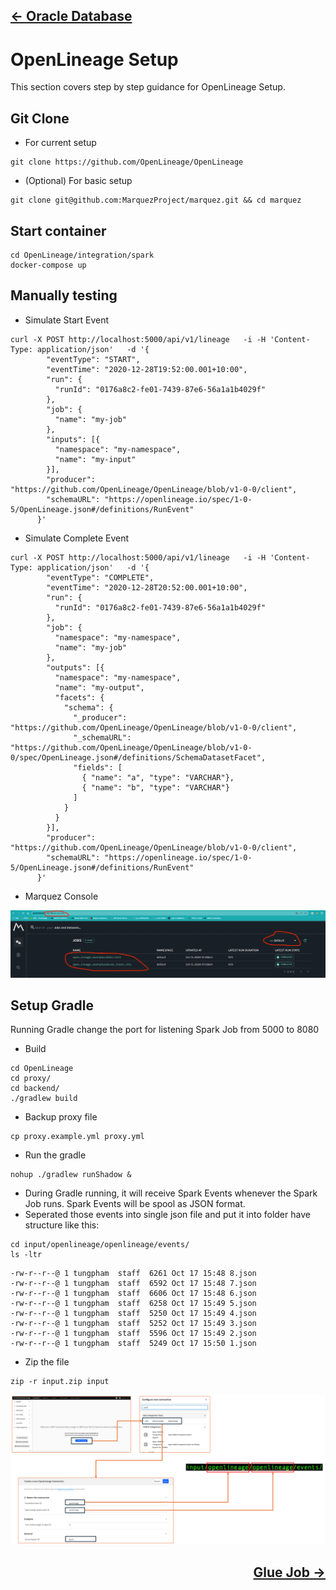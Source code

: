 ## <p align="left">[&larr; Oracle Database](../oracle-database/oracle-db.md)</p>

# OpenLineage Setup

This section covers step by step guidance for OpenLineage Setup.

## Git Clone
- For current setup
```console
git clone https://github.com/OpenLineage/OpenLineage
```

- (Optional) For basic setup
```console
git clone git@github.com:MarquezProject/marquez.git && cd marquez
```

## Start container
```console
cd OpenLineage/integration/spark
docker-compose up
```

## Manually testing
- Simulate Start Event
```console
curl -X POST http://localhost:5000/api/v1/lineage   -i -H 'Content-Type: application/json'   -d '{
        "eventType": "START",
        "eventTime": "2020-12-28T19:52:00.001+10:00",
        "run": {
          "runId": "0176a8c2-fe01-7439-87e6-56a1a1b4029f"
        },
        "job": {
          "name": "my-job"
        },
        "inputs": [{
          "namespace": "my-namespace",
          "name": "my-input"
        }],  
        "producer": "https://github.com/OpenLineage/OpenLineage/blob/v1-0-0/client",
        "schemaURL": "https://openlineage.io/spec/1-0-5/OpenLineage.json#/definitions/RunEvent"
      }'
```

- Simulate Complete Event
```console
curl -X POST http://localhost:5000/api/v1/lineage   -i -H 'Content-Type: application/json'   -d '{
        "eventType": "COMPLETE",
        "eventTime": "2020-12-28T20:52:00.001+10:00",
        "run": {
          "runId": "0176a8c2-fe01-7439-87e6-56a1a1b4029f"
        },
        "job": {
          "namespace": "my-namespace",
          "name": "my-job"
        },
        "outputs": [{
          "namespace": "my-namespace",
          "name": "my-output",
          "facets": {
            "schema": {
              "_producer": "https://github.com/OpenLineage/OpenLineage/blob/v1-0-0/client",
              "_schemaURL": "https://github.com/OpenLineage/OpenLineage/blob/v1-0-0/spec/OpenLineage.json#/definitions/SchemaDatasetFacet",
              "fields": [
                { "name": "a", "type": "VARCHAR"},
                { "name": "b", "type": "VARCHAR"}
              ]
            }
          }
        }],     
        "producer": "https://github.com/OpenLineage/OpenLineage/blob/v1-0-0/client",
        "schemaURL": "https://openlineage.io/spec/1-0-5/OpenLineage.json#/definitions/RunEvent"
      }'
```

- Marquez Console

<kbd>![marquez-console](/OpenLineage/marquez-console-1.png)<kbd>
	
## Setup Gradle
Running Gradle change the port for listening Spark Job from 5000 to 8080

- Build
```console
cd OpenLineage
cd proxy/
cd backend/
./gradlew build
```

- Backup proxy file
```console
cp proxy.example.yml proxy.yml
```

- Run the gradle
```console
nohup ./gradlew runShadow &
```

- During Gradle running, it will receive Spark Events whenever the Spark Job runs. Spark Events will be spool as JSON format.
- Seperated those events into single json file and put it into folder have structure like this:
```console
cd input/openlineage/openlineage/events/
ls -ltr
```
```console
-rw-r--r--@ 1 tungpham  staff  6261 Oct 17 15:48 8.json
-rw-r--r--@ 1 tungpham  staff  6592 Oct 17 15:48 7.json
-rw-r--r--@ 1 tungpham  staff  6606 Oct 17 15:48 6.json
-rw-r--r--@ 1 tungpham  staff  6258 Oct 17 15:49 5.json
-rw-r--r--@ 1 tungpham  staff  5250 Oct 17 15:49 4.json
-rw-r--r--@ 1 tungpham  staff  5252 Oct 17 15:49 3.json
-rw-r--r--@ 1 tungpham  staff  5596 Oct 17 15:49 2.json
-rw-r--r--@ 1 tungpham  staff  5249 Oct 17 15:50 1.json
```

- Zip the file
```console
zip -r input.zip input
```
<kbd>![manta-input-structure](/OpenLineage/manta-input-structure.png)<kbd>
	
## <p align="right">[ Glue Job &rarr;](../glue-job/glue-job.md)</p>